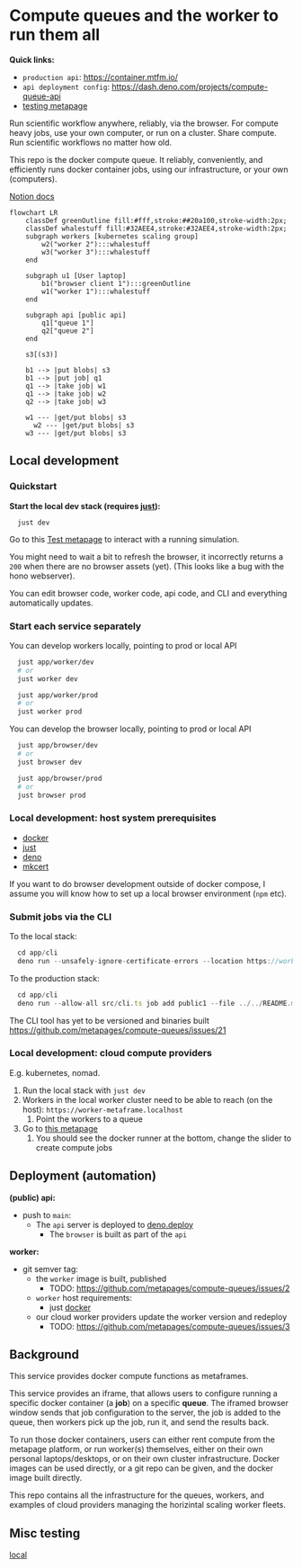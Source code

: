 # Compute queues and the worker to run them all

**Quick links:**

 - `production api`: https://container.mtfm.io/
 - `api deployment config`: https://dash.deno.com/projects/compute-queue-api
 - [testing metapage](https://app.metapage.io/dion/development-testing-container-mtfm-io-4f4f5b4c0a064bb3a185e18414dddb7b?view=settings)


Run scientific workflow anywhere, reliably, via the browser. For compute heavy jobs, use your own computer, or run on a cluster. Share compute. Run scientific workflows no matter how old.

This repo is the docker compute queue. It reliably, conveniently, and efficiently runs docker container jobs, using our infrastructure, or your own (computers).

[Notion docs](https://www.notion.so/metapages/Arcadia-Astera-Compute-Cluster-Project-V2-3c7950a02bbe4eaa8389d62fd8439553?pvs=4)

```mermaid
flowchart LR
    classDef greenOutline fill:#fff,stroke:##20a100,stroke-width:2px;
    classDef whalestuff fill:#32AEE4,stroke:#32AEE4,stroke-width:2px;
    subgraph workers [kubernetes scaling group]
        w2("worker 2"):::whalestuff
        w3("worker 3"):::whalestuff
    end

    subgraph u1 [User laptop]
        b1("browser client 1"):::greenOutline
        w1("worker 1"):::whalestuff
    end

    subgraph api [public api]
        q1["queue 1"]
        q2["queue 2"]
    end
    
    s3[(s3)]

    b1 --> |put blobs| s3
    b1 --> |put job| q1
    q1 --> |take job| w1
    q1 --> |take job| w2
    q2 --> |take job| w3
  
    w1 --- |get/put blobs| s3
	  w2 --- |get/put blobs| s3
    w3 --- |get/put blobs| s3

```

## Local development

### Quickstart

**Start the local dev stack (requires [just](https://github.com/casey/just?tab=readme-ov-file#installation)):**

```
  just dev
```

Go to this [Test metapage](https://app.metapage.io/dion/d31841d2c46d487b8b2d84795ab0f1b1?view=default) to interact with a running simulation.

You might need to wait a bit to refresh the browser, it incorrectly returns a `200` when there are no browser assets (yet). (This looks like a bug with the hono webserver).

You can edit browser code, worker code, api code, and CLI and everything automatically updates.

### Start each service separately

You can develop workers locally, pointing to prod or local API

```sh
  just app/worker/dev
  # or
  just worker dev

  just app/worker/prod
  # or
  just worker prod
```

You can develop the browser locally, pointing to prod or local API

```sh
  just app/browser/dev
  # or
  just browser dev

  just app/browser/prod
  # or
  just browser prod
```

### Local development: host system prerequisites

 - [docker](https://docs.docker.com/engine/install/)
 - [just](https://github.com/casey/just?tab=readme-ov-file#installation)
 - [deno](https://docs.deno.com/runtime/manual/getting_started/installation)
 - [mkcert](https://github.com/FiloSottile/mkcert?tab=readme-ov-file#installation)

If you want to do browser development outside of docker compose, I assume you will know how to set up a local browser environment (`npm` etc).


### Submit jobs via the CLI

To the local stack:

```typescript
  cd app/cli
  deno run --unsafely-ignore-certificate-errors --location https://worker-metaframe.localhost --allow-all src/cli.ts job add local1 --file ../../README.md -c 'sh -c "cat /inputs/README.md > /outputs/readme-copied.md"' --wait
```

To the production stack:

```typescript
  cd app/cli
  deno run --allow-all src/cli.ts job add public1 --file ../../README.md -c 'sh -c "cat /inputs/README.md > /outputs/readme-copied.md"' --wait
```




The CLI tool has yet to be versioned and binaries built https://github.com/metapages/compute-queues/issues/21

### Local development: cloud compute providers

E.g. kubernetes, nomad.

1. Run the local stack with `just dev`
2. Workers in the local worker cluster need to be able to reach (on the host): `https://worker-metaframe.localhost`
   1. Point the workers to a queue
3. Go to [this metapage](https://app.metapage.io/dion/d31841d2c46d487b8b2d84795ab0f1b1?view=default)
   1. You should see the docker runner at the bottom, change the slider to create compute jobs


## Deployment (automation)

**(public) api:**

- push to `main`:
  - The `api` server is deployed to [deno.deploy](https://dash.deno.com/projects/compute-queue-api)
    - The `browser` is built as part of the `api`
        
**worker:**

- git semver tag:
  - the `worker` image is built, published
    - TODO: https://github.com/metapages/compute-queues/issues/2
  - `worker` host requirements:
    - just [docker](https://docs.docker.com/engine/install/)
  - our cloud worker providers update the worker version and redeploy
    - TODO: https://github.com/metapages/compute-queues/issues/3


## Background

This service provides docker compute functions as metaframes.

This service provides an iframe, that allows users to configure running a specific docker container (a **job**) on a specific **queue**. The iframed browser window sends that job configuration to the server, the job is added to the queue, then workers pick up the job, run it, and send the results back.

To run those docker containers, users can either rent compute from the metapage platform, or run worker(s) themselves, either on their own personal laptops/desktops, or on their own cluster infrastructure. Docker images can be used directly, or a git repo can be given, and the docker image built directly.

This repo contains all the infrastructure for the queues, workers, and examples of cloud providers managing the horizintal scaling worker fleets.

## Misc testing

[local](http://localhost:8080/)
